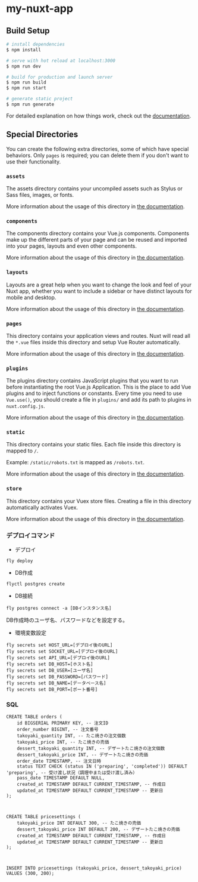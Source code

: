 # my-nuxt-app

## Build Setup

```bash
# install dependencies
$ npm install

# serve with hot reload at localhost:3000
$ npm run dev

# build for production and launch server
$ npm run build
$ npm run start

# generate static project
$ npm run generate
```

For detailed explanation on how things work, check out the [documentation](https://nuxtjs.org).

## Special Directories

You can create the following extra directories, some of which have special behaviors. Only `pages` is required; you can delete them if you don't want to use their functionality.

### `assets`

The assets directory contains your uncompiled assets such as Stylus or Sass files, images, or fonts.

More information about the usage of this directory in [the documentation](https://nuxtjs.org/docs/2.x/directory-structure/assets).

### `components`

The components directory contains your Vue.js components. Components make up the different parts of your page and can be reused and imported into your pages, layouts and even other components.

More information about the usage of this directory in [the documentation](https://nuxtjs.org/docs/2.x/directory-structure/components).

### `layouts`

Layouts are a great help when you want to change the look and feel of your Nuxt app, whether you want to include a sidebar or have distinct layouts for mobile and desktop.

More information about the usage of this directory in [the documentation](https://nuxtjs.org/docs/2.x/directory-structure/layouts).


### `pages`

This directory contains your application views and routes. Nuxt will read all the `*.vue` files inside this directory and setup Vue Router automatically.

More information about the usage of this directory in [the documentation](https://nuxtjs.org/docs/2.x/get-started/routing).

### `plugins`

The plugins directory contains JavaScript plugins that you want to run before instantiating the root Vue.js Application. This is the place to add Vue plugins and to inject functions or constants. Every time you need to use `Vue.use()`, you should create a file in `plugins/` and add its path to plugins in `nuxt.config.js`.

More information about the usage of this directory in [the documentation](https://nuxtjs.org/docs/2.x/directory-structure/plugins).

### `static`

This directory contains your static files. Each file inside this directory is mapped to `/`.

Example: `/static/robots.txt` is mapped as `/robots.txt`.

More information about the usage of this directory in [the documentation](https://nuxtjs.org/docs/2.x/directory-structure/static).

### `store`

This directory contains your Vuex store files. Creating a file in this directory automatically activates Vuex.

More information about the usage of this directory in [the documentation](https://nuxtjs.org/docs/2.x/directory-structure/store).


### デプロイコマンド
- デプロイ
```
fly deploy 
```

- DB作成
```
flyctl postgres create  
```

- DB接続
```
fly postgres connect -a [DBインスタンス名]
```

DB作成時のユーザ名、パスワードなどを設定する。

- 環境変数設定
```
fly secrets set HOST_URL=[デプロイ後のURL]
fly secrets set SOCKET_URL=[デプロイ後のURL]
fly secrets set API_URL=[デプロイ後のURL]
fly secrets set DB_HOST=[ホスト名] 
fly secrets set DB_USER=[ユーザ名]
fly secrets set DB_PASSWORD=[パスワード] 
fly secrets set DB_NAME=[データベース名]
fly secrets set DB_PORT=[ポート番号]
```

### SQL

```
CREATE TABLE orders (
    id BIGSERIAL PRIMARY KEY, -- 注文ID
    order_number BIGINT, -- 注文番号
    takoyaki_quantity INT, -- たこ焼きの注文個数
    takoyaki_price INT, -- たこ焼きの売価
    dessert_takoyaki_quantity INT, -- デザートたこ焼きの注文個数
    dessert_takoyaki_price INT, -- デザートたこ焼きの売価
    order_date TIMESTAMP, -- 注文日時
    status TEXT CHECK (status IN ('preparing', 'completed')) DEFAULT 'preparing', -- 受け渡し状況（調理中または受け渡し済み）
    pass_date TIMESTAMP DEFAULT NULL,
    created_at TIMESTAMP DEFAULT CURRENT_TIMESTAMP, -- 作成日
    updated_at TIMESTAMP DEFAULT CURRENT_TIMESTAMP -- 更新日
);



CREATE TABLE pricesettings (
    takoyaki_price INT DEFAULT 300, -- たこ焼きの売価
    dessert_takoyaki_price INT DEFAULT 200, -- デザートたこ焼きの売価
    created_at TIMESTAMP DEFAULT CURRENT_TIMESTAMP, -- 作成日
    updated_at TIMESTAMP DEFAULT CURRENT_TIMESTAMP -- 更新日
);



INSERT INTO pricesettings (takoyaki_price, dessert_takoyaki_price) VALUES (300, 200);
```
